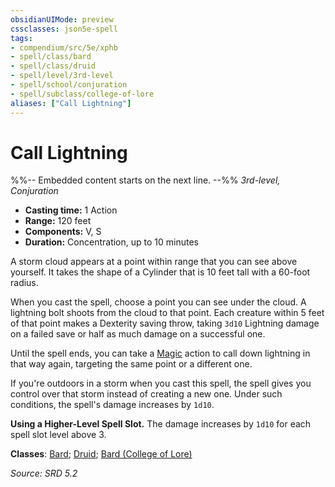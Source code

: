 ```yaml
---
obsidianUIMode: preview
cssclasses: json5e-spell
tags:
- compendium/src/5e/xphb
- spell/class/bard
- spell/class/druid
- spell/level/3rd-level
- spell/school/conjuration
- spell/subclass/college-of-lore
aliases: ["Call Lightning"]
---
```

# Call Lightning
%%-- Embedded content starts on the next line. --%%
*3rd-level, Conjuration*  

- **Casting time:** 1 Action
- **Range:** 120 feet
- **Components:** V, S
- **Duration:** Concentration, up to 10 minutes

A storm cloud appears at a point within range that you can see above yourself. It takes the shape of a Cylinder that is 10 feet tall with a 60-foot radius.

When you cast the spell, choose a point you can see under the cloud. A lightning bolt shoots from the cloud to that point. Each creature within 5 feet of that point makes a Dexterity saving throw, taking `3d10` Lightning damage on a failed save or half as much damage on a successful one.

Until the spell ends, you can take a [Magic](rules/actions.md#Magic) action to call down lightning in that way again, targeting the same point or a different one.

If you're outdoors in a storm when you cast this spell, the spell gives you control over that storm instead of creating a new one. Under such conditions, the spell's damage increases by `1d10`.

**Using a Higher-Level Spell Slot.** The damage increases by `1d10` for each spell slot level above 3.

**Classes**: [Bard](compendium/lists/list-spells-classes-bard.md); [Druid](compendium/lists/list-spells-classes-druid.md); [Bard (College of Lore)](compendium/lists/list-spells-classes-bard-xphb-college-of-lore-xphb.md "subclass=XPHB;class=XPHB")

*Source: SRD 5.2*